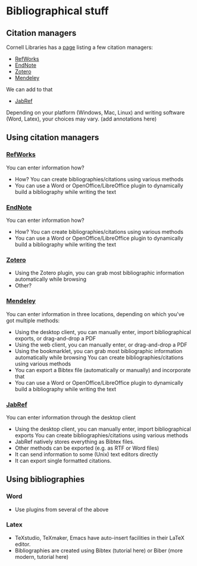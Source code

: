 # Bibliographical stuff
## Citation managers
Cornell Libraries has a [page](https://www.library.cornell.edu/research/citation) listing a few citation managers:
* [RefWorks](http://www.refworks.cornell.edu/)
* [EndNote](http://www.endnote.com/)
* [Zotero](http://www.zotero.org/)
* [Mendeley](http://www.mendeley.com/)

We can add to that

* [JabRef](http://jabref.sourceforge.net/)

Depending on your platform (Windows, Mac, Linux) and writing software (Word, Latex), your choices may vary.
(add annotations here)

## Using citation managers
### [RefWorks](http://www.refworks.cornell.edu/)
You can enter information how?
* How?
You can create bibliographies/citations using various methods
* You can use a Word or OpenOffice/LibreOffice plugin to dynamically build a bibliography while writing the text
### [EndNote](http://www.endnote.com/)
You can enter information how?
* How?
You can create bibliographies/citations using various methods
* You can use a Word or OpenOffice/LibreOffice plugin to dynamically build a bibliography while writing the text
### [Zotero](http://www.zotero.org/)
* Using the Zotero plugin, you can grab most bibliographic information automatically while browsing
* Other?
### [Mendeley](http://www.mendeley.com/)
You can enter information in three locations, depending on which you've got multiple methods:
* Using the desktop client, you can manually enter, import bibliographical exports, or drag-and-drop a PDF
* Using the web client, you can manually enter, or drag-and-drop a PDF
* Using the bookmarklet, you can grab most bibliographic information automatically while browsing
You can create bibliographies/citations using various methods
* You can export a Bibtex file (automatically or manually) and incorporate that
* You can use a Word or OpenOffice/LibreOffice plugin to dynamically build a bibliography while writing the text
### [JabRef](http://jabref.sourceforge.net/)
You can enter information through the desktop client
* Using the desktop client, you can manually enter, import bibliographical exports
You can create bibliographies/citations using various methods
* JabRef natively stores everything as Bibtex files.
* Other methods can be exported (e.g. as RTF or Word files)
* It can send information to some (Unix) text editors directly
* It can export single formatted citations.
## Using bibliographies
### Word
* Use plugins from several of the above
### Latex
* TeXstudio, TeXmaker, Emacs have auto-insert facilities in their LaTeX editor.
* Bibliographies are created using Bibtex (tutorial here) or Biber (more modern, tutorial here)
